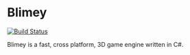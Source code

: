 # Blimey

[![Build Status](https://travis-ci.org/sungiant/blimey.png?branch=master)](https://travis-ci.org/sungiant/blimey)

Blimey is a fast, cross platform, 3D game engine written in C#.
